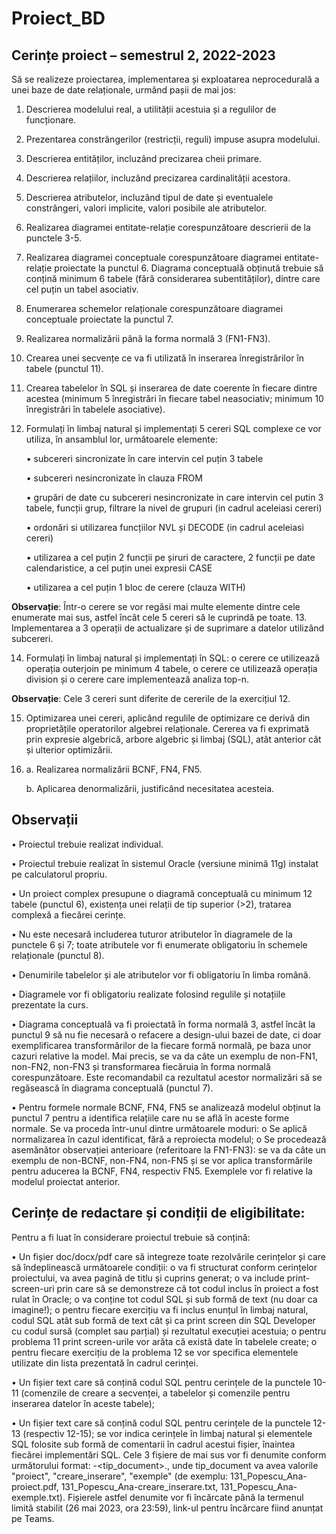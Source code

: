 # Proiect_BD

## Cerințe proiect – semestrul 2, 2022-2023

Să se realizeze proiectarea, implementarea și exploatarea neprocedurală a unei baze de
date relaționale, urmând pașii de mai jos:

1. Descrierea modelului real, a utilității acestuia și a regulilor de funcționare.
2. Prezentarea constrângerilor (restricții, reguli) impuse asupra modelului.
3. Descrierea entităților, incluzând precizarea cheii primare.
4. Descrierea relațiilor, incluzând precizarea cardinalității acestora.
5. Descrierea atributelor, incluzând tipul de date și eventualele constrângeri, valori implicite,
valori posibile ale atributelor.
6. Realizarea diagramei entitate-relație corespunzătoare descrierii de la punctele 3-5.
7. Realizarea diagramei conceptuale corespunzătoare diagramei entitate-relație proiectate la
punctul 6. Diagrama conceptuală obținută trebuie să conțină minimum 6 tabele (fără
considerarea subentităților), dintre care cel puțin un tabel asociativ.
8. Enumerarea schemelor relaționale corespunzătoare diagramei conceptuale proiectate la
punctul 7.
9. Realizarea normalizării până la forma normală 3 (FN1-FN3).
10. Crearea unei secvențe ce va fi utilizată în inserarea înregistrărilor în tabele (punctul 11).
11. Crearea tabelelor în SQL și inserarea de date coerente în fiecare dintre acestea (minimum
5 înregistrări în fiecare tabel neasociativ; minimum 10 înregistrări în tabelele asociative).
12. Formulați în limbaj natural și implementați 5 cereri SQL complexe ce vor utiliza, în
ansamblul lor, următoarele elemente:

      • subcereri sincronizate în care intervin cel puțin 3 tabele
      
      • subcereri nesincronizate în clauza FROM
      
      • grupări de date cu subcereri nesincronizate in care intervin cel putin 3 tabele, funcții
      grup, filtrare la nivel de grupuri (in cadrul aceleiasi cereri)
      
      • ordonări si utilizarea funcțiilor NVL și DECODE (in cadrul aceleiasi cereri)
      
      • utilizarea a cel puțin 2 funcții pe șiruri de caractere, 2 funcții pe date calendaristice, a
      cel puțin unei expresii CASE
      
      • utilizarea a cel puțin 1 bloc de cerere (clauza WITH)

**Observație**: Într-o cerere se vor regăsi mai multe elemente dintre cele enumerate mai sus, astfel
încât cele 5 cereri să le cuprindă pe toate.
13. Implementarea a 3 operații de actualizare și de suprimare a datelor utilizând subcereri.

14. Formulați în limbaj natural și implementați în SQL: o cerere ce utilizează operația outerjoin pe minimum 4 tabele, o cerere ce utilizează operația division și o cerere care
implementează analiza top-n.

**Observație**: Cele 3 cereri sunt diferite de cererile de la exercițiul 12.

15. Optimizarea unei cereri, aplicând regulile de optimizare ce derivă din proprietățile
operatorilor algebrei relaționale. Cererea va fi exprimată prin expresie algebrică, arbore
algebric și limbaj (SQL), atât anterior cât și ulterior optimizării.

16. a. Realizarea normalizării BCNF, FN4, FN5.

    b. Aplicarea denormalizării, justificând necesitatea acesteia.

## Observații
• Proiectul trebuie realizat individual.

• Proiectul trebuie realizat în sistemul Oracle (versiune minimă 11g) instalat pe calculatorul
propriu.

• Un proiect complex presupune o diagramă conceptuală cu minimum 12 tabele (punctul
6), existența unei relații de tip superior (>2), tratarea complexă a fiecărei cerințe.

• Nu este necesară includerea tuturor atributelor în diagramele de la punctele 6 și 7; toate
atributele vor fi enumerate obligatoriu în schemele relaționale (punctul 8).

• Denumirile tabelelor și ale atributelor vor fi obligatoriu în limba română.

• Diagramele vor fi obligatoriu realizate folosind regulile și notațiile prezentate la curs.

• Diagrama conceptuală va fi proiectată în forma normală 3, astfel încât la punctul 9 să nu
fie necesară o refacere a design-ului bazei de date, ci doar exemplificarea transformărilor
de la fiecare formă normală, pe baza unor cazuri relative la model. Mai precis, se va da câte
un exemplu de non-FN1, non-FN2, non-FN3 și transformarea fiecăruia în forma normală
corespunzătoare. Este recomandabil ca rezultatul acestor normalizări să se regăsească în
diagrama conceptuală (punctul 7).

• Pentru formele normale BCNF, FN4, FN5 se analizează modelul obținut la punctul 7 pentru
a identifica relațiile care nu se află în aceste forme normale. Se va proceda într-unul dintre
următoarele moduri:
o Se aplică normalizarea în cazul identificat, fără a reproiecta modelul;
o Se procedează asemănător observației anterioare (referitoare la FN1-FN3): se va da
câte un exemplu de non-BCNF, non-FN4, non-FN5 și se vor aplica transformările
pentru aducerea la BCNF, FN4, respectiv FN5. Exemplele vor fi relative la modelul
proiectat anterior.


## Cerințe de redactare și condiții de eligibilitate:
Pentru a fi luat în considerare proiectul trebuie să conțină:

• Un fișier doc/docx/pdf care să integreze toate rezolvările cerințelor și care să îndeplinească
următoarele condiții:
o va fi structurat conform cerințelor proiectului, va avea pagină de titlu și cuprins
generat;
o va include print-screen-uri prin care să se demonstreze că tot codul inclus în proiect a
fost rulat în Oracle;
o va conține tot codul SQL și sub formă de text (nu doar ca imagine!);
o pentru fiecare exercițiu va fi inclus enunțul în limbaj natural, codul SQL atât sub formă
de text cât și ca print screen din SQL Developer cu codul sursă (complet sau parțial)
și rezultatul execuției acestuia;
o pentru problema 11 print screen-urile vor arăta că există date în tabelele create;
o pentru fiecare exercițiu de la problema 12 se vor specifica elementele utilizate din lista
prezentată în cadrul cerinței.

• Un fișier text care să conțină codul SQL pentru cerințele de la punctele 10-11 (comenzile
de creare a secvenței, a tabelelor și comenzile pentru inserarea datelor în aceste tabele);

• Un fișier text care să conțină codul SQL pentru cerințele de la punctele 12-13 (respectiv
12-15); se vor indica cerințele în limbaj natural și elementele SQL folosite sub formă de
comentarii în cadrul acestui fișier, înaintea fiecărei implementări SQL.
Cele 3 fișiere de mai sus vor fi denumite conform următorului format:
<grupa>_<Nume>_<Prenume>-<tip_document>.<extensie>, unde tip_document va avea
valorile "proiect", "creare_inserare", "exemple" (de exemplu: 131_Popescu_Ana-proiect.pdf,
131_Popescu_Ana-creare_inserare.txt, 131_Popescu_Ana-exemple.txt). Fișierele astfel
denumite vor fi încărcate până la termenul limită stabilit (26 mai 2023, ora 23:59), link-ul
pentru încărcare fiind anunțat pe Teams.
